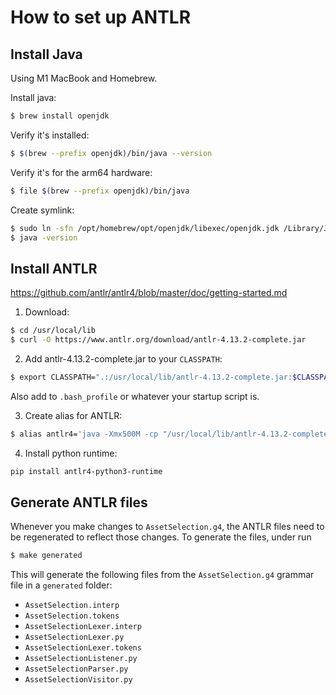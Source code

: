 # How to set up ANTLR

## Install Java

Using M1 MacBook and Homebrew.

Install java:

```bash
$ brew install openjdk
```

Verify it's installed:

```bash
$ $(brew --prefix openjdk)/bin/java --version
```

Verify it's for the arm64 hardware:

```bash
$ file $(brew --prefix openjdk)/bin/java
```

Create symlink:

```bash
$ sudo ln -sfn /opt/homebrew/opt/openjdk/libexec/openjdk.jdk /Library/Java/JavaVirtualMachines/openjdk.jdk
$ java -version
```

## Install ANTLR

https://github.com/antlr/antlr4/blob/master/doc/getting-started.md

1. Download:

```bash
$ cd /usr/local/lib
$ curl -O https://www.antlr.org/download/antlr-4.13.2-complete.jar
```

2. Add antlr-4.13.2-complete.jar to your `CLASSPATH`:

```bash
$ export CLASSPATH=".:/usr/local/lib/antlr-4.13.2-complete.jar:$CLASSPATH"
```

Also add to `.bash_profile` or whatever your startup script is.

3. Create alias for ANTLR:

```bash
$ alias antlr4='java -Xmx500M -cp "/usr/local/lib/antlr-4.13.2-complete.jar:$CLASSPATH" org.antlr.v4.Tool'
```

4. Install python runtime:

```bash
pip install antlr4-python3-runtime
```

## Generate ANTLR files

Whenever you make changes to `AssetSelection.g4`, the ANTLR files need to be regenerated to reflect those changes. To generate the files, under run

```bash
$ make generated
```

This will generate the following files from the `AssetSelection.g4` grammar file in a `generated` folder:

- `AssetSelection.interp`
- `AssetSelection.tokens`
- `AssetSelectionLexer.interp`
- `AssetSelectionLexer.py`
- `AssetSelectionLexer.tokens`
- `AssetSelectionListener.py`
- `AssetSelectionParser.py`
- `AssetSelectionVisitor.py`
